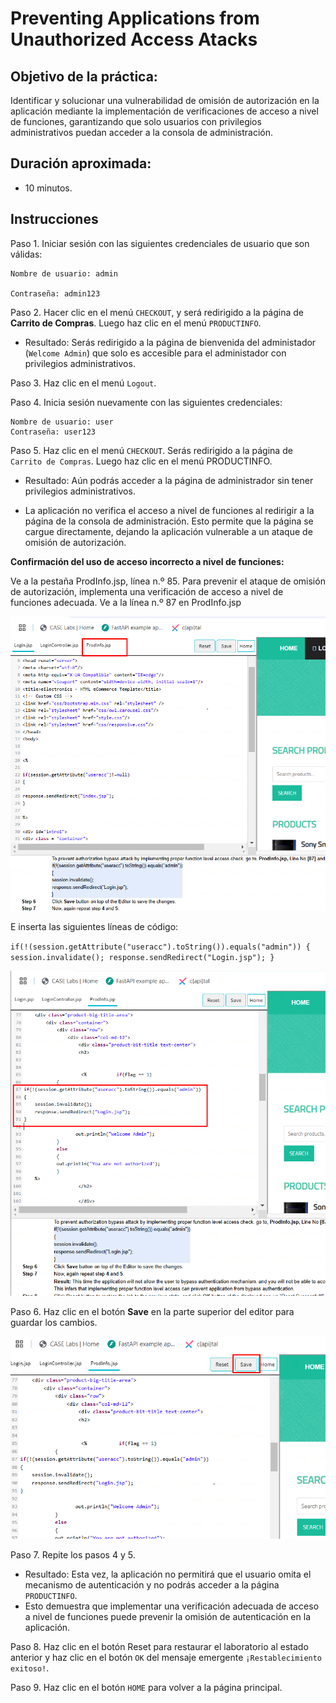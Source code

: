 # Preventing Applications from Unauthorized Access Atacks 

## Objetivo de la práctica:

Identificar y solucionar una vulnerabilidad de omisión de autorización en la aplicación mediante la implementación de verificaciones de acceso a nivel de funciones, garantizando que solo usuarios con privilegios administrativos puedan acceder a la consola de administración.

## Duración aproximada:

- 10 minutos.

## Instrucciones 

Paso 1. Iniciar sesión con las siguientes credenciales de usuario que son válidas:

    Nombre de usuario: admin

    Contraseña: admin123


Paso 2. Hacer clic en el menú `CHECKOUT`, y será redirigido a la página de **Carrito de Compras**. Luego haz clic en el menú `PRODUCTINFO`.

- Resultado: Serás redirigido a la página de bienvenida del administador (`Welcome Admin`) que solo es accesible para el administador con privilegios administrativos.

Paso 3. Haz clic en el menú `Logout`.


Paso 4. Inicia sesión nuevamente con las siguientes credenciales:

    Nombre de usuario: user
    Contraseña: user123

Paso 5. Haz clic en el menú `CHECKOUT`.
Serás redirigido a la página de `Carrito de Compras`. Luego haz clic en el menú PRODUCTINFO.

- Resultado: Aún podrás acceder a la página de administrador sin tener privilegios administrativos.

- La aplicación no verifica el acceso a nivel de funciones al redirigir a la página de la consola de administración. Esto permite que la página se cargue directamente, dejando la aplicación vulnerable a un ataque de omisión de autorización.

**Confirmación del uso de acceso incorrecto a nivel de funciones:**

Ve a la pestaña ProdInfo.jsp, línea n.º 85.
Para prevenir el ataque de omisión de autorización, implementa una verificación de acceso a nivel de funciones adecuada. Ve a la línea n.º 87 en ProdInfo.jsp 

![imagen resultado](../ImagesLabs/img1.png)


E inserta las siguientes líneas de código:

`if(!(session.getAttribute("useracc").toString()).equals("admin"))
{
    session.invalidate();
    response.sendRedirect("Login.jsp");
}`

![imagen resultado](../ImagesLabs/img2.png)

Paso 6. Haz clic en el botón **Save** en la parte superior del editor para guardar los cambios.

![imagen resultado](../ImagesLabs/img3.png)

Paso 7. Repite los pasos 4 y 5.

- Resultado: Esta vez, la aplicación no permitirá que el usuario omita el mecanismo de autenticación y no podrás acceder a la página `PRODUCTINFO`.
- Esto demuestra que implementar una verificación adecuada de acceso a nivel de funciones puede prevenir la omisión de autenticación en la aplicación.

Paso 8. Haz clic en el botón Reset para restaurar el laboratorio al estado anterior y haz clic en el botón `OK` del mensaje emergente `¡Restablecimiento exitoso!`.

Paso 9. Haz clic en el botón `HOME` para volver a la página principal.


